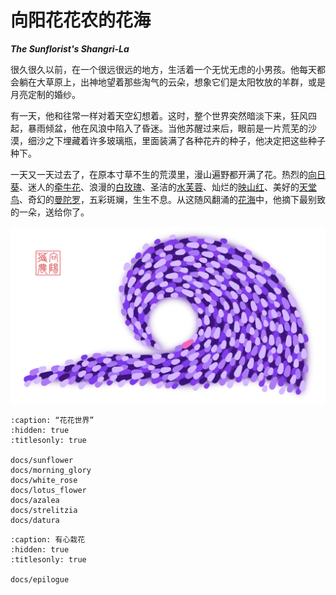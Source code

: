 <!-- Created by 向阳花花农 (The Sunflorist) on 2024-11-22. -->
<!-- The Sunflorist's Shangri-La © 2024 by The Sunflorist is licensed under CC BY-NC-SA 4.0, all rights reserved. -->

# 向阳花花农的花海

***The Sunflorist's Shangri-La***

很久很久以前，在一个很远很远的地方，生活着一个无忧无虑的小男孩。他每天都会躺在大草原上，出神地望着那些淘气的云朵，想象它们是太阳牧放的羊群，或是月亮定制的婚纱。

有一天，他和往常一样对着天空幻想着。这时，整个世界突然暗淡下来，狂风四起，暴雨倾盆，他在风浪中陷入了昏迷。当他苏醒过来后，眼前是一片荒芜的沙漠，细沙之下埋藏着许多玻璃瓶，里面装满了各种花卉的种子，他决定把这些种子种下。

一天又一天过去了，在原本寸草不生的荒漠里，漫山遍野都开满了花。热烈的[向日葵](./docs/sunflower)、迷人的[牵牛花](./docs/morning_glory)、浪漫的[白玫瑰](./docs/white_rose)、圣洁的[水芙蓉](./docs/lotus_flower)、灿烂的[映山红](./docs/azalea)、美好的[天堂鸟](./docs/strelitzia)、奇幻的[曼陀罗](./docs/datura)，五彩斑斓，生生不息。从这随风翻涌的[花海](https://t1.kugou.com/song.html?id=68tTJ5aCTV2)中，他摘下最别致的一朵，送给你了。

![Wave](_images/wave.png)

```{toctree}
:caption: “花花世界”
:hidden: true
:titlesonly: true

docs/sunflower
docs/morning_glory
docs/white_rose
docs/lotus_flower
docs/azalea
docs/strelitzia
docs/datura
```

```{toctree}
:caption: 有心栽花
:hidden: true
:titlesonly: true

docs/epilogue
```

